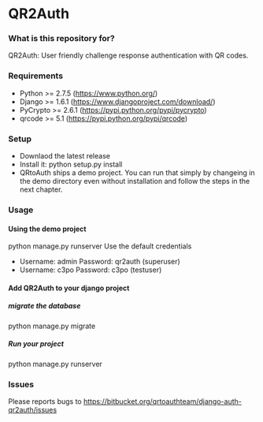 # QR2Auth #


### What is this repository for? ###
QR2Auth: User friendly challenge response authentication with QR codes.


### Requirements ###
* Python >= 2.7.5      (https://www.python.org/)
* Django >= 1.6.1      (https://www.djangoproject.com/download/)
* PyCrypto >= 2.6.1    (https://pypi.python.org/pypi/pycrypto)
* qrcode >= 5.1        (https://pypi.python.org/pypi/qrcode)


### Setup ###
* Downlaod the latest release
* Install it: python setup.py install
* QRtoAuth ships a demo project. You can run that simply by changeing in the demo directory even without installation and follow the steps in the next chapter.


### Usage ###
#### Using the demo project ####
python manage.py runserver
Use the default credentials
* Username: admin Password: qr2auth (superuser)
* Username: c3po Password: c3po     (testuser)

#### Add QR2Auth to your django project ####
##### migrate the database #####
python manage.py migrate

##### Run your project #####
python manage.py runserver


### Issues ###
Please reports bugs to https://bitbucket.org/qrtoauthteam/django-auth-qr2auth/issues
